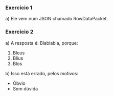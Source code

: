 ### Exercício 1
a) Ele vem num JSON chamado RowDataPacket.


### Exercício 2
a) A resposta é: Blablabla, porque:
1. Bleus
2. Blius
3. Blos

b) Isso está errado, pelos motivos:
* Óbvio
* Sem dúvida